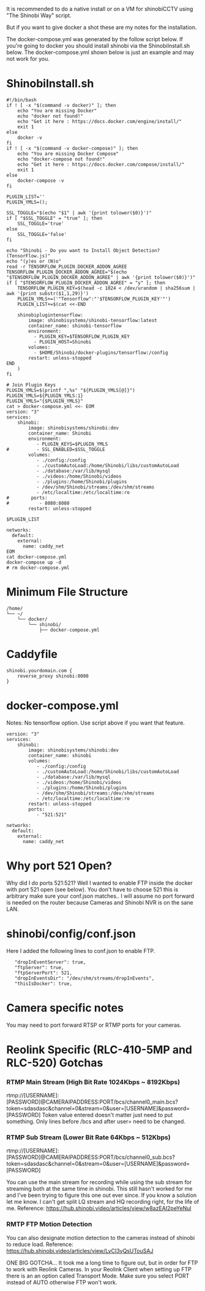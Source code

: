 It is recommended to do a native install or on a VM for shinobiCCTV using "The Shinobi Way" script. 

But if you want to give docker a shot these are my notes for the installation.

The docker-compose.yml was generated by the follow script below. If you're going to docker you should install shinobi via the ShinobiInstall.sh below. The docker-compose.yml shown below is just an example and may not work for you.

# ShinobiInstall.sh
```
#!/bin/bash
if ! [ -x "$(command -v docker)" ]; then
    echo "You are missing Docker"
    echo "docker not found!"
    echo "Get it here : https://docs.docker.com/engine/install/"
    exit 1
else
    docker -v
fi
if ! [ -x "$(command -v docker-compose)" ]; then
    echo "You are missing Docker Compose"
    echo "docker-compose not found!"
    echo "Get it here : https://docs.docker.com/compose/install/"
    exit 1
else
    docker-compose -v
fi

PLUGIN_LIST=''
PLUGIN_YMLS=();

SSL_TOGGLE="$(echo "$1" | awk '{print tolower($0)}')"
if [ "$SSL_TOGGLE" = "true" ]; then
    SSL_TOGGLE='true'
else
    SSL_TOGGLE='false'
fi

echo "Shinobi - Do you want to Install Object Detection? (TensorFlow.js)"
echo "(y)es or (N)o"
read -r TENSORFLOW_PLUGIN_DOCKER_ADDON_AGREE
TENSORFLOW_PLUGIN_DOCKER_ADDON_AGREE="$(echo "$TENSORFLOW_PLUGIN_DOCKER_ADDON_AGREE" | awk '{print tolower($0)}')"
if [ "$TENSORFLOW_PLUGIN_DOCKER_ADDON_AGREE" = "y" ]; then
    TENSORFLOW_PLUGIN_KEY=$(head -c 1024 < /dev/urandom | sha256sum | awk '{print substr($1,1,29)}')
    PLUGIN_YMLS+=('"Tensorflow":"'$TENSORFLOW_PLUGIN_KEY'"')
    PLUGIN_LIST+=$(cat <<-END

    shinobiplugintensorflow:
        image: shinobisystems/shinobi-tensorflow:latest
        container_name: shinobi-tensorflow
        environment:
          - PLUGIN_KEY=$TENSORFLOW_PLUGIN_KEY
          - PLUGIN_HOST=Shinobi
        volumes:
          - $HOME/Shinobi/docker-plugins/tensorflow:/config
        restart: unless-stopped
END
    )
fi

# Join Plugin Keys
PLUGIN_YMLS=$(printf ",%s" "${PLUGIN_YMLS[@]}")
PLUGIN_YMLS=${PLUGIN_YMLS:1}
PLUGIN_YMLS="{$PLUGIN_YMLS}"
cat > docker-compose.yml <<- EOM
version: "3"
services:
    shinobi:
        image: shinobisystems/shinobi:dev
        container_name: Shinobi
        environment:
           - PLUGIN_KEYS=$PLUGIN_YMLS
#          - SSL_ENABLED=$SSL_TOGGLE
        volumes:
           - ./config:/config
           - ./customAutoLoad:/home/Shinobi/libs/customAutoLoad
           - ./database:/var/lib/mysql
           - ./videos:/home/Shinobi/videos
           - ./plugins:/home/Shinobi/plugins
           - /dev/shm/Shinobi/streams:/dev/shm/streams
           - /etc/localtime:/etc/localtime:ro
#        ports:
#           - 8080:8080
        restart: unless-stopped

$PLUGIN_LIST

networks:
  default:
    external:
      name: caddy_net
EOM
cat docker-compose.yml
docker-compose up -d
# rm docker-compose.yml
```

# Minimum File Structure
```
/home/
└── ~/
    └── docker/
        └── shinobi/
            ├── docker-compose.yml
```

# Caddyfile
```
shinobi.yourdomain.com {
    reverse_proxy shinobi:8080
}
```

# docker-compose.yml
Notes: No tensorflow option. Use script above if you want that feature.

```
version: "3"
services:
    shinobi:
        image: shinobisystems/shinobi:dev
        container_name: shinobi
        volumes:
           - ./config:/config
           - ./customAutoLoad:/home/Shinobi/libs/customAutoLoad
           - ./database:/var/lib/mysql
           - ./videos:/home/Shinobi/videos
           - ./plugins:/home/Shinobi/plugins
           - /dev/shm/Shinobi/streams:/dev/shm/streams
           - /etc/localtime:/etc/localtime:ro
        restart: unless-stopped
        ports:
           - "521:521"

networks:
  default:
    external:
      name: caddy_net
```

# Why port 521 Open?
Why did I do ports 521:521? Well I wanted to enable FTP inside the docker with port 521 open (see below). You don't have to choose 521 this is arbitrary make sure your conf.json matches.. I will assume no port forward is needed on the router because Cameras and Shinobi NVR is on the sane LAN.

# shinobi/config/conf.json

Here I added the following lines to conf.json to enable FTP.
```
   "dropInEventServer": true,
   "ftpServer": true,
   "ftpServerPort": 521,
   "dropInEventsDir": "/dev/shm/streams/dropInEvents",
   "thisIsDocker": true,
```

# Camera specific notes
You may need to port forward RTSP or RTMP ports for your cameras.

# Reolink Specific (RLC-410-5MP and RLC-520) Gotchas

### RTMP Main Stream (High Bit Rate 1024Kbps ~ 8192Kbps)
rtmp://[USERNAME]:[PASSWORD]@CAMERAIPADDRESS:PORT/bcs/channel0_main.bcs?token=sdasdasc&channel=0&stream=0&user=[USERNAME]&password=[PASSWORD]
Token value entered doesn't matter just need to put something. Only lines before /bcs and after user= need to be changed.

### RTMP Sub Stream (Lower Bit Rate 64Kbps ~ 512Kbps)
rtmp://[USERNAME]:[PASSWORD]@CAMERAIPADDRESS:PORT/bcs/channel0_sub.bcs?token=sdasdasc&channel=0&stream=0&user=[USERNAME]&password=[PASSWORD]

You can use the main stream for recording while using the sub stream for streaming both at the same time in shinobi. This still hasn't worked for me and I've been trying to figure this one out ever since. If you know a solution let me know. I can't get split LQ stream and HQ recording right, for the life of me.
Reference: https://hub.shinobi.video/articles/view/w8azEAI2peYeNul

### RMTP FTP Motion Detection
You can also designate motion detection to the cameras instead of shinobi to reduce load.
Reference: https://hub.shinobi.video/articles/view/LyCI3yQsUTouSAJ

ONE BIG GOTCHA... It took me a long time to figure out, but in order for FTP to work with Reolink Cameras. In your Reolink Client when setting up FTP there is an an option called Transport Mode. Make sure you select PORT instead of AUTO otherwise FTP won't work.
